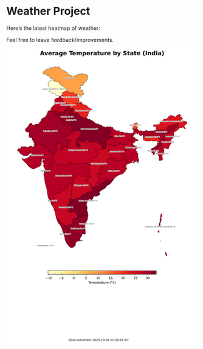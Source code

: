 # Weather Project

Here’s the latest heatmap of weather:

Feel free to leave feedback/improvements.

![India Heatmap](docs/assets/india_heatmap.png?v=E20982)
